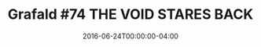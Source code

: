 ---
title: "Grafald #74 THE VOID STARES BACK"
type: "image"
date: 2016-06-24T00:00:00-04:00
draft: false
categories: ["Projects"]
image_path: "../img/2016/74.png"
alt_text: ""
is_subpage: true
---